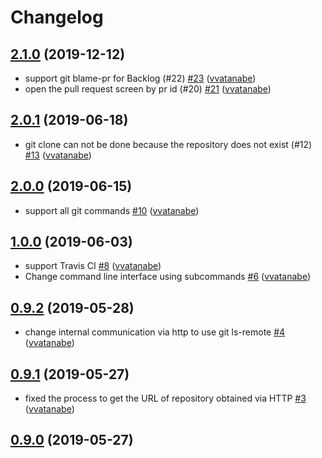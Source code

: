 # Changelog

## [2.1.0](https://github.com/vvatanabe/gitb/compare/2.0.1...2.1.0) (2019-12-12)

* support git blame-pr for Backlog (#22) [#23](https://github.com/vvatanabe/gitb/pull/23) ([vvatanabe](https://github.com/vvatanabe))
* open the pull request screen by pr id (#20) [#21](https://github.com/vvatanabe/gitb/pull/21) ([vvatanabe](https://github.com/vvatanabe))

## [2.0.1](https://github.com/vvatanabe/gitb/compare/2.0.0...2.0.1) (2019-06-18)

* git clone can not be done because the repository does not exist (#12) [#13](https://github.com/vvatanabe/gitb/pull/13) ([vvatanabe](https://github.com/vvatanabe))

## [2.0.0](https://github.com/vvatanabe/gitb/compare/1.0.0...2.0.0) (2019-06-15)

* support all git commands [#10](https://github.com/vvatanabe/gitb/pull/10) ([vvatanabe](https://github.com/vvatanabe))

## [1.0.0](https://github.com/vvatanabe/gitb/compare/0.9.2...1.0.0) (2019-06-03)

* support Travis CI [#8](https://github.com/vvatanabe/gitb/pull/8) ([vvatanabe](https://github.com/vvatanabe))
* Change command line interface using subcommands [#6](https://github.com/vvatanabe/gitb/pull/6) ([vvatanabe](https://github.com/vvatanabe))

## [0.9.2](https://github.com/vvatanabe/gitb/compare/0.9.1...0.9.2) (2019-05-28)

* change internal communication via http to use git ls-remote [#4](https://github.com/vvatanabe/gitb/pull/4) ([vvatanabe](https://github.com/vvatanabe))

## [0.9.1](https://github.com/vvatanabe/gitb/compare/0.9.0...0.9.1) (2019-05-27)

* fixed the process to get the URL of repository obtained via HTTP [#3](https://github.com/vvatanabe/gitb/pull/3) ([vvatanabe](https://github.com/vvatanabe))

## [0.9.0](https://github.com/vvatanabe/gitb/compare/0.0.0...0.9.0) (2019-05-27)


